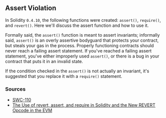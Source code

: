 ## Assert Violation

In Solidity `0.4.10`, the following functions were created: `assert()`, `require()`, and `revert()`. Here we'll discuss the assert function and how to use it.

Formally said, the `assert()` function is meant to assert invariants; informally said, `assert()` is an overly assertive bodyguard that protects your contract, but steals your gas in the process. Properly functioning contracts should never reach a failing assert statement. If you've reached a failing assert statement, you've either improperly used `assert()`, or there is a bug in your contract that puts it in an invalid state.

If the condition checked in the `assert()` is not actually an invariant, it's suggested that you replace it with a `require()` statement.

### Sources

- [SWC-110](https://swcregistry.io/docs/SWC-110)
- [The Use of revert, assert, and require in Solidity and the New REVERT Opcode in the EVM](https://medium.com/blockchannel/the-use-of-revert-assert-and-require-in-solidity-and-the-new-revert-opcode-in-the-evm-1a3a7990e06e)
